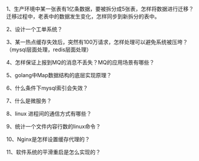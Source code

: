 1、生产环境中某一张表有1亿条数据，要被拆分成5张表，怎样将数据进行迁移？迁移过程中，老表中的数据发生变化，怎样同步到新拆分的表中。

2、设计一个工单系统？

3、某一热点缓存失效后，突然有100万请求，怎样处理可以避免系统被压垮？（mysql层面处理，redis层面处理）

4、怎样保证上报到MQ的消息不丢失？MQ的应用场景有哪些？

5、golang中Map数据结构的底层实现原理？

6、什么条件下mysql索引会失效？

7、什么是微服务？

8、linux 进程间的通信方式有哪些？

9、统计一个文件内容行数的linux命令？

10、Nginx是怎样设置缓存代理的？

11、软件系统的平滑重启是怎么实现的？